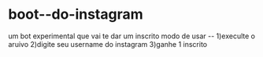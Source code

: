 # boot--do-instagram
um bot experimental que vai te dar um inscrito 
modo de usar --
1)execulte o aruivo
2)digite seu username do instagram
3)ganhe 1 inscrito 
